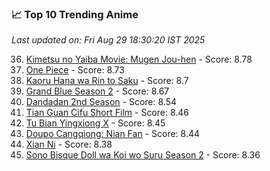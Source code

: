 ### 📈 Top 10 Trending Anime

*Last updated on: Fri Aug 29 18:30:20 IST 2025*

36. [Kimetsu no Yaiba Movie: Mugen Jou-hen](https://myanimelist.net/anime/59192) - Score: 8.78
52. [One Piece](https://myanimelist.net/anime/21) - Score: 8.73
61. [Kaoru Hana wa Rin to Saku](https://myanimelist.net/anime/59845) - Score: 8.7
72. [Grand Blue Season 2](https://myanimelist.net/anime/59986) - Score: 8.67
131. [Dandadan 2nd Season](https://myanimelist.net/anime/60543) - Score: 8.54
167. [Tian Guan Cifu Short Film](https://myanimelist.net/anime/60988) - Score: 8.46
178. [Tu Bian Yingxiong X](https://myanimelist.net/anime/53447) - Score: 8.45
182. [Doupo Cangqiong: Nian Fan](https://myanimelist.net/anime/51039) - Score: 8.44
224. [Xian Ni](https://myanimelist.net/anime/55809) - Score: 8.38
242. [Sono Bisque Doll wa Koi wo Suru Season 2](https://myanimelist.net/anime/53065) - Score: 8.36
